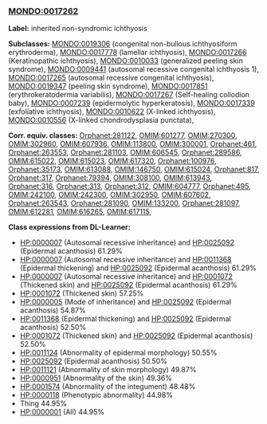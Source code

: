 
### [MONDO:0017262](http://purl.obolibrary.org/obo/MONDO_0017262)
**Label:** inherited non-syndromic ichthyosis

**Subclasses:** [MONDO:0019306](http://purl.obolibrary.org/obo/MONDO_0019306) (congenital non-bullous ichthyosiform erythroderma), [MONDO:0017778](http://purl.obolibrary.org/obo/MONDO_0017778) (lamellar ichthyosis), [MONDO:0017266](http://purl.obolibrary.org/obo/MONDO_0017266) (Keratinopathic ichthyosis), [MONDO:0010033](http://purl.obolibrary.org/obo/MONDO_0010033) (generalized peeling skin syndrome), [MONDO:0009441](http://purl.obolibrary.org/obo/MONDO_0009441) (autosomal recessive congenital ichthyosis 1), [MONDO:0017265](http://purl.obolibrary.org/obo/MONDO_0017265) (autosomal recessive congenital ichthyosis), [MONDO:0019347](http://purl.obolibrary.org/obo/MONDO_0019347) (peeling skin syndrome), [MONDO:0017851](http://purl.obolibrary.org/obo/MONDO_0017851) (erythrokeratodermia variabilis), [MONDO:0017267](http://purl.obolibrary.org/obo/MONDO_0017267) (Self-healing collodion baby), [MONDO:0007239](http://purl.obolibrary.org/obo/MONDO_0007239) (epidermolytic hyperkeratosis), [MONDO:0017339](http://purl.obolibrary.org/obo/MONDO_0017339) (exfoliative ichthyosis), [MONDO:0010622](http://purl.obolibrary.org/obo/MONDO_0010622) (X-linked ichthyosis), [MONDO:0010556](http://purl.obolibrary.org/obo/MONDO_0010556) (X-linked chondrodysplasia punctata), 

**Corr. equiv. classes:** [Orphanet:281122](http://www.orpha.net/ORDO/Orphanet_281122), [OMIM:601277](http://purl.obolibrary.org/obo/OMIM_601277), [OMIM:270300](http://purl.obolibrary.org/obo/OMIM_270300), [OMIM:302960](http://purl.obolibrary.org/obo/OMIM_302960), [OMIM:607936](http://purl.obolibrary.org/obo/OMIM_607936), [OMIM:113800](http://purl.obolibrary.org/obo/OMIM_113800), [OMIM:300001](http://purl.obolibrary.org/obo/OMIM_300001), [Orphanet:461](http://www.orpha.net/ORDO/Orphanet_461), [Orphanet:263553](http://www.orpha.net/ORDO/Orphanet_263553), [Orphanet:281103](http://www.orpha.net/ORDO/Orphanet_281103), [OMIM:606545](http://purl.obolibrary.org/obo/OMIM_606545), [Orphanet:289586](http://www.orpha.net/ORDO/Orphanet_289586), [OMIM:615022](http://purl.obolibrary.org/obo/OMIM_615022), [OMIM:615023](http://purl.obolibrary.org/obo/OMIM_615023), [OMIM:617320](http://purl.obolibrary.org/obo/OMIM_617320), [Orphanet:100976](http://www.orpha.net/ORDO/Orphanet_100976), [Orphanet:35173](http://www.orpha.net/ORDO/Orphanet_35173), [OMIM:613088](http://purl.obolibrary.org/obo/OMIM_613088), [OMIM:146750](http://purl.obolibrary.org/obo/OMIM_146750), [OMIM:615024](http://purl.obolibrary.org/obo/OMIM_615024), [Orphanet:817](http://www.orpha.net/ORDO/Orphanet_817), [Orphanet:317](http://www.orpha.net/ORDO/Orphanet_317), [Orphanet:79394](http://www.orpha.net/ORDO/Orphanet_79394), [OMIM:308100](http://purl.obolibrary.org/obo/OMIM_308100), [OMIM:613943](http://purl.obolibrary.org/obo/OMIM_613943), [Orphanet:316](http://www.orpha.net/ORDO/Orphanet_316), [Orphanet:313](http://www.orpha.net/ORDO/Orphanet_313), [Orphanet:312](http://www.orpha.net/ORDO/Orphanet_312), [OMIM:604777](http://purl.obolibrary.org/obo/OMIM_604777), [Orphanet:495](http://www.orpha.net/ORDO/Orphanet_495), [OMIM:242100](http://purl.obolibrary.org/obo/OMIM_242100), [OMIM:242300](http://purl.obolibrary.org/obo/OMIM_242300), [OMIM:302950](http://purl.obolibrary.org/obo/OMIM_302950), [OMIM:607602](http://purl.obolibrary.org/obo/OMIM_607602), [Orphanet:263543](http://www.orpha.net/ORDO/Orphanet_263543), [Orphanet:281090](http://www.orpha.net/ORDO/Orphanet_281090), [OMIM:133200](http://purl.obolibrary.org/obo/OMIM_133200), [Orphanet:281097](http://www.orpha.net/ORDO/Orphanet_281097), [OMIM:612281](http://purl.obolibrary.org/obo/OMIM_612281), [OMIM:616265](http://purl.obolibrary.org/obo/OMIM_616265), [OMIM:617115](http://purl.obolibrary.org/obo/OMIM_617115), 

**Class expressions from DL-Learner:**

- [HP:0000007](http://purl.obolibrary.org/obo/HP_0000007) (Autosomal recessive inheritance) and [HP:0025092](http://purl.obolibrary.org/obo/HP_0025092) (Epidermal acanthosis) 61.29%
- [HP:0000007](http://purl.obolibrary.org/obo/HP_0000007) (Autosomal recessive inheritance) and [HP:0011368](http://purl.obolibrary.org/obo/HP_0011368) (Epidermal thickening) and [HP:0025092](http://purl.obolibrary.org/obo/HP_0025092) (Epidermal acanthosis) 61.29%
- [HP:0000007](http://purl.obolibrary.org/obo/HP_0000007) (Autosomal recessive inheritance) and [HP:0001072](http://purl.obolibrary.org/obo/HP_0001072) (Thickened skin) and [HP:0025092](http://purl.obolibrary.org/obo/HP_0025092) (Epidermal acanthosis) 61.29%
- [HP:0001072](http://purl.obolibrary.org/obo/HP_0001072) (Thickened skin) 57.25%
- [HP:0000005](http://purl.obolibrary.org/obo/HP_0000005) (Mode of inheritance) and [HP:0025092](http://purl.obolibrary.org/obo/HP_0025092) (Epidermal acanthosis) 54.87%
- [HP:0011368](http://purl.obolibrary.org/obo/HP_0011368) (Epidermal thickening) and [HP:0025092](http://purl.obolibrary.org/obo/HP_0025092) (Epidermal acanthosis) 52.50%
- [HP:0001072](http://purl.obolibrary.org/obo/HP_0001072) (Thickened skin) and [HP:0025092](http://purl.obolibrary.org/obo/HP_0025092) (Epidermal acanthosis) 52.50%
- [HP:0011124](http://purl.obolibrary.org/obo/HP_0011124) (Abnormality of epidermal morphology) 50.55%
- [HP:0025092](http://purl.obolibrary.org/obo/HP_0025092) (Epidermal acanthosis) 50.50%
- [HP:0011121](http://purl.obolibrary.org/obo/HP_0011121) (Abnormality of skin morphology) 49.87%
- [HP:0000951](http://purl.obolibrary.org/obo/HP_0000951) (Abnormality of the skin) 49.36%
- [HP:0001574](http://purl.obolibrary.org/obo/HP_0001574) (Abnormality of the integument) 48.48%
- [HP:0000118](http://purl.obolibrary.org/obo/HP_0000118) (Phenotypic abnormality) 44.98%
- Thing 44.95%
- [HP:0000001](http://purl.obolibrary.org/obo/HP_0000001) (All) 44.95%


